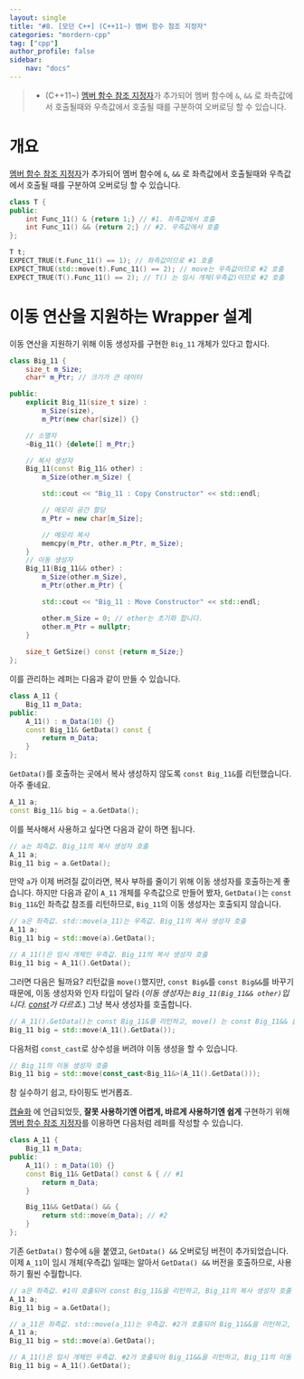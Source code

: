 ```yaml
---
layout: single
title: "#8. [모던 C++] (C++11~) 멤버 함수 참조 지정자"
categories: "mordern-cpp"
tag: ["cpp"]
author_profile: false
sidebar: 
    nav: "docs"
---
```


> * (C++11~) [멤버 함수 참조 지정자](https://tango1202.github.io/mordern-cpp/mordern-cpp-member-function-ref/)가 추가되어 멤버 함수에 `&`, `&&` 로 좌측값에서 호출될때와 우측값에서 호출될 때를 구분하여 오버로딩 할 수 있습니다.

# 개요

[멤버 함수 참조 지정자](https://tango1202.github.io/mordern-cpp/mordern-cpp-member-function-ref/)가 추가되어 멤버 함수에 `&`, `&&` 로 좌측값에서 호출될때와 우측값에서 호출될 때를 구분하여 오버로딩 할 수 있습니다.

```cpp
class T {
public:
    int Func_11() & {return 1;} // #1. 좌측값에서 호출
    int Func_11() && {return 2;} // #2. 우측값에서 호출
};

T t;
EXPECT_TRUE(t.Func_11() == 1); // 좌측값이므로 #1 호출
EXPECT_TRUE(std::move(t).Func_11() == 2); // move는 우측값이므로 #2 호출
EXPECT_TRUE(T().Func_11() == 2); // T() 는 임시 개체(우측값)이므로 #2 호출   
```

# 이동 연산을 지원하는 Wrapper 설계

이동 연산을 지원하기 위해 이동 생성자를 구현한 `Big_11` 개체가 있다고 합시다.

```cpp
class Big_11 {
    size_t m_Size;
    char* m_Ptr; // 크기가 큰 데이터

public:    
    explicit Big_11(size_t size) : 
        m_Size(size), 
        m_Ptr(new char[size]) {}

    // 소멸자
    ~Big_11() {delete[] m_Ptr;}

    // 복사 생성자
    Big_11(const Big_11& other) :
        m_Size(other.m_Size) {

        std::cout << "Big_11 : Copy Constructor" << std::endl;

        // 메모리 공간 할당
        m_Ptr = new char[m_Size];

        // 메모리 복사
        memcpy(m_Ptr, other.m_Ptr, m_Size);
    }
    // 이동 생성자
    Big_11(Big_11&& other) : 
        m_Size(other.m_Size),
        m_Ptr(other.m_Ptr) {

        std::cout << "Big_11 : Move Constructor" << std::endl;

        other.m_Size = 0; // other는 초기화 합니다.
        other.m_Ptr = nullptr;
    }  
    
    size_t GetSize() const {return m_Size;}
};    
```

이를 관리하는 레퍼는 다음과 같이 만들 수 있습니다.

```cpp
class A_11 {
    Big_11 m_Data;
public:
    A_11() : m_Data(10) {}
    const Big_11& GetData() const {
        return m_Data;
    }
};
```

`GetData()`를 호출하는 곳에서 복사 생성하지 않도록 `const Big_11&`를 리턴했습니다. 아주 좋네요.

```cpp
A_11 a;
const Big_11& big = a.GetData();
```

이를 복사해서 사용하고 싶다면 다음과 같이 하면 됩니다.

```cpp
// a는 좌측값. Big_11의 복사 생성자 호출
A_11 a;
Big_11 big = a.GetData(); 
```

만약 `a`가 이제 버려질 값이라면, 복사 부하를 줄이기 위해 이동 생성자를 호출하는게 좋습니다. 하지만 다음과 같이 `A_11` 개체를 우측값으로 만들어 봤자, `GetData()`는 `const Big_11&`인 좌측값 참조를 리턴하므로, `Big_11`의 이동 생성자는 호출되지 않습니다. 

```cpp
// a은 좌측값. std::move(a_11)는 우측값. Big_11의 복사 생성자 호출
A_11 a;
Big_11 big = std::move(a).GetData();  

// A_11()은 임시 개체인 우측값. Big_11의 복사 생성자 호출
Big_11 big = A_11().GetData(); 
```

그러면 다음은 될까요? 리턴값을 `move()`했지만, `const Big&`를 `const Big&&`를 바꾸기 때문에, 이동 생성자와 인자 타입이 달라 (*이동 생성자는 `Big_11(Big_11&& other)`입니다. [const](https://tango1202.github.io/classic-cpp-guide/classic-cpp-guide-const-mutable-volatile/)가 다르죠.*) 그냥 복사 생성자를 호출합니다.

```cpp
// A_11().GetData()는 const Big_11&를 리턴하고, move() 는 const Big_11&& 을 리턴. 이동 생성자 인자 타입과 다르므로, 그냥 복사 생성자 호출 
Big_11 big = std::move(A_11().GetData()); 
```

다음처럼 `const_cast`로 상수성을 버려야 이동 생성을 할 수 있습니다.

```cpp
// Big_11의 이동 생성자 호출
Big_11 big = std::move(const_cast<Big_11&>(A_11().GetData())); 
```

참 실수하기 쉽고, 타이핑도 번거롭죠.

[캡슐화](https://tango1202.github.io/principle/principle-encapsulation/) 에 언급되었듯, **잘못 사용하기엔 어렵게, 바르게 사용하기엔 쉽게** 구현하기 위해 [멤버 함수 참조 지정자](https://tango1202.github.io/mordern-cpp/mordern-cpp-member-function-ref/)를 이용하면 다음처럼 레퍼를 작성할 수 있습니다.

```cpp
class A_11 {
    Big_11 m_Data;
public:
    A_11() : m_Data(10) {}
    const Big_11& GetData() const & { // #1
        return m_Data;
    }

    Big_11&& GetData() && {
        return std::move(m_Data); // #2
    }
};
```

기존 `GetData()` 함수에 `&`을 붙였고, `GetData() &&` 오버로딩 버전이 추가되었습니다. 이제 `A_11`이 임시 개체(우측값) 일때는 알아서 `GetData() &&` 버전을 호출하므로, 사용하기 훨씬 수월합니다.

```cpp
// a은 좌측값. #1이 호출되어 const Big_11&을 리턴하고, Big_11의 복사 생성자 호출
A_11 a;
Big_11 big = a.GetData(); 

// a_11은 좌측값. std::move(a_11)는 우측값. #2가 호출되어 Big_11&&을 리턴하고, Big_11의 이동 생성자 호출
A_11 a;
Big_11 big = std::move(a).GetData();            

// A_11()은 임시 개체인 우측값. #2가 호출되어 Big_11&&을 리턴하고, Big_11의 이동 생성자 호출
Big_11 big = A_11().GetData(); 
```

